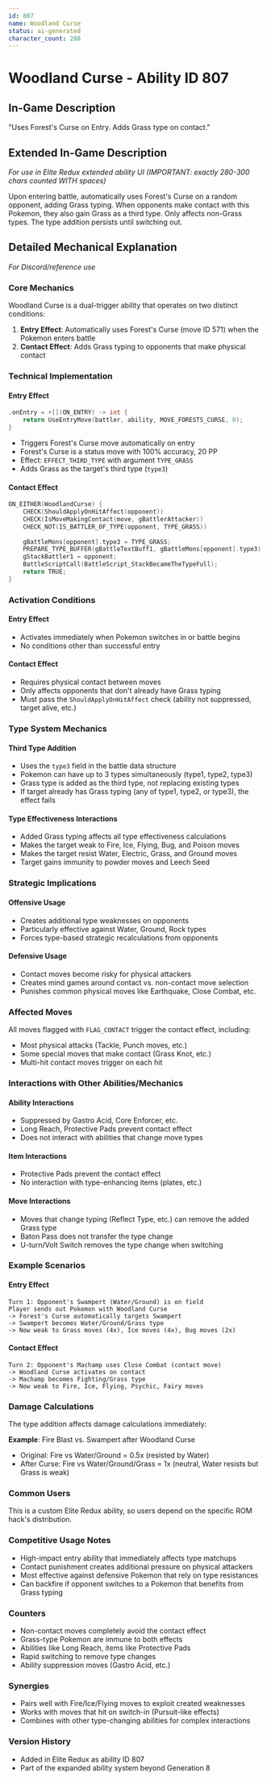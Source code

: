 ```yaml
---
id: 807
name: Woodland Curse
status: ai-generated
character_count: 288
---
```


# Woodland Curse - Ability ID 807

## In-Game Description
"Uses Forest's Curse on Entry. Adds Grass type on contact."

## Extended In-Game Description
*For use in Elite Redux extended ability UI (IMPORTANT: exactly 280-300 chars counted WITH spaces)*

Upon entering battle, automatically uses Forest's Curse on a random opponent, adding Grass typing. When opponents make contact with this Pokemon, they also gain Grass as a third type. Only affects non-Grass types. The type addition persists until switching out.

## Detailed Mechanical Explanation
*For Discord/reference use*

### Core Mechanics
Woodland Curse is a dual-trigger ability that operates on two distinct conditions:

1. **Entry Effect**: Automatically uses Forest's Curse (move ID 571) when the Pokemon enters battle
2. **Contact Effect**: Adds Grass typing to opponents that make physical contact

### Technical Implementation

#### Entry Effect
```cpp
.onEntry = +[](ON_ENTRY) -> int { 
    return UseEntryMove(battler, ability, MOVE_FORESTS_CURSE, 0); 
}
```

- Triggers Forest's Curse move automatically on entry
- Forest's Curse is a status move with 100% accuracy, 20 PP
- Effect: `EFFECT_THIRD_TYPE` with argument `TYPE_GRASS`
- Adds Grass as the target's third type (`type3`)

#### Contact Effect
```cpp
ON_EITHER(WoodlandCurse) {
    CHECK(ShouldApplyOnHitAffect(opponent))
    CHECK(IsMoveMakingContact(move, gBattlerAttacker))
    CHECK_NOT(IS_BATTLER_OF_TYPE(opponent, TYPE_GRASS))
    
    gBattleMons[opponent].type3 = TYPE_GRASS;
    PREPARE_TYPE_BUFFER(gBattleTextBuff1, gBattleMons[opponent].type3);
    gStackBattler1 = opponent;
    BattleScriptCall(BattleScript_StackBecameTheTypeFull);
    return TRUE;
}
```

### Activation Conditions

#### Entry Effect
- Activates immediately when Pokemon switches in or battle begins
- No conditions other than successful entry

#### Contact Effect
- Requires physical contact between moves
- Only affects opponents that don't already have Grass typing
- Must pass the `ShouldApplyOnHitAffect` check (ability not suppressed, target alive, etc.)

### Type System Mechanics

#### Third Type Addition
- Uses the `type3` field in the battle data structure
- Pokemon can have up to 3 types simultaneously (type1, type2, type3)
- Grass type is added as the third type, not replacing existing types
- If target already has Grass typing (any of type1, type2, or type3), the effect fails

#### Type Effectiveness Interactions
- Added Grass typing affects all type effectiveness calculations
- Makes the target weak to Fire, Ice, Flying, Bug, and Poison moves
- Makes the target resist Water, Electric, Grass, and Ground moves
- Target gains immunity to powder moves and Leech Seed

### Strategic Implications

#### Offensive Usage
- Creates additional type weaknesses on opponents
- Particularly effective against Water, Ground, Rock types
- Forces type-based strategic recalculations from opponents

#### Defensive Usage
- Contact moves become risky for physical attackers
- Creates mind games around contact vs. non-contact move selection
- Punishes common physical moves like Earthquake, Close Combat, etc.

### Affected Moves
All moves flagged with `FLAG_CONTACT` trigger the contact effect, including:
- Most physical attacks (Tackle, Punch moves, etc.)
- Some special moves that make contact (Grass Knot, etc.)
- Multi-hit contact moves trigger on each hit

### Interactions with Other Abilities/Mechanics

#### Ability Interactions
- Suppressed by Gastro Acid, Core Enforcer, etc.
- Long Reach, Protective Pads prevent contact effect
- Does not interact with abilities that change move types

#### Item Interactions
- Protective Pads prevent the contact effect
- No interaction with type-enhancing items (plates, etc.)

#### Move Interactions
- Moves that change typing (Reflect Type, etc.) can remove the added Grass type
- Baton Pass does not transfer the type change
- U-turn/Volt Switch removes the type change when switching

### Example Scenarios

#### Entry Effect
```
Turn 1: Opponent's Swampert (Water/Ground) is on field
Player sends out Pokemon with Woodland Curse
-> Forest's Curse automatically targets Swampert
-> Swampert becomes Water/Ground/Grass type
-> Now weak to Grass moves (4x), Ice moves (4x), Bug moves (2x)
```

#### Contact Effect
```
Turn 2: Opponent's Machamp uses Close Combat (contact move)
-> Woodland Curse activates on contact
-> Machamp becomes Fighting/Grass type
-> Now weak to Fire, Ice, Flying, Psychic, Fairy moves
```

### Damage Calculations
The type addition affects damage calculations immediately:

**Example**: Fire Blast vs. Swampert after Woodland Curse
- Original: Fire vs Water/Ground = 0.5x (resisted by Water)  
- After Curse: Fire vs Water/Ground/Grass = 1x (neutral, Water resists but Grass is weak)

### Common Users
This is a custom Elite Redux ability, so users depend on the specific ROM hack's distribution.

### Competitive Usage Notes
- High-impact entry ability that immediately affects type matchups
- Contact punishment creates additional pressure on physical attackers  
- Most effective against defensive Pokemon that rely on type resistances
- Can backfire if opponent switches to a Pokemon that benefits from Grass typing

### Counters
- Non-contact moves completely avoid the contact effect
- Grass-type Pokemon are immune to both effects
- Abilities like Long Reach, items like Protective Pads
- Rapid switching to remove type changes
- Ability suppression moves (Gastro Acid, etc.)

### Synergies
- Pairs well with Fire/Ice/Flying moves to exploit created weaknesses
- Works with moves that hit on switch-in (Pursuit-like effects)
- Combines with other type-changing abilities for complex interactions

### Version History
- Added in Elite Redux as ability ID 807
- Part of the expanded ability system beyond Generation 8